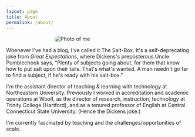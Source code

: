 ```yaml
---
layout: page
title: About
permalink: /about/
---
```


<img src="{{ site.baseurl }}/assets/me.jpg" alt="Photo of me" style="max-width: 240px; border-radius: 8px; display: block; margin: 0 auto 1em auto;" />


Whenever I've had a blog, I've called it The Salt-Box. It's a self-deprecating joke from <em>Great Expectations</em>, where Dickens's preposterous Uncle Pumblechook says, "Plenty of subjects going about, for them that know how to put salt upon their tails. That's what's wanted. A man needn't go far to find a subject, if he's ready with his salt-box." 

I'm the assistant director of teaching & learning with technology at Northeastern University. Previously I worked in accreditation and academic operations at Woolf, as the director of research, instruction, technology at Trinity College (Hartford), and as a tenured professor of English at Central Connecticut State University. (Hence the Dickens joke.)

I'm currently fascinated by teaching and the challenges/opportunities of scale.
